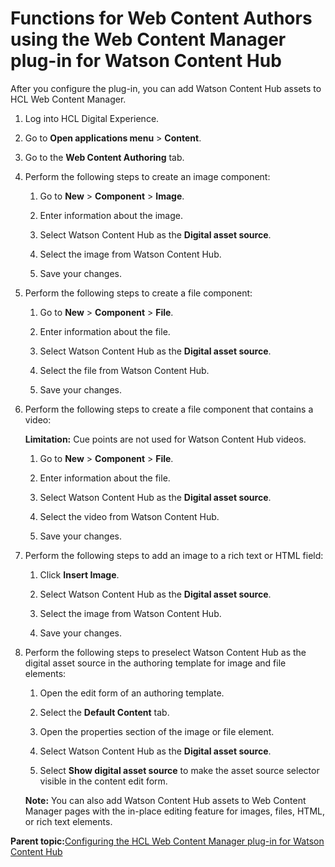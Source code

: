 # Functions for Web Content Authors using the Web Content Manager plug-in for Watson Content Hub

After you configure the plug-in, you can add Watson Content Hub assets to HCL Web Content Manager.

1.  Log into HCL Digital Experience.

2.  Go to **Open applications menu** \> **Content**.

3.  Go to the **Web Content Authoring** tab.

4.  Perform the following steps to create an image component:

    1.  Go to **New** \> **Component** \> **Image**.

    2.  Enter information about the image.

    3.  Select Watson Content Hub as the **Digital asset source**.

    4.  Select the image from Watson Content Hub.

    5.  Save your changes.

5.  Perform the following steps to create a file component:

    1.  Go to **New** \> **Component** \> **File**.

    2.  Enter information about the file.

    3.  Select Watson Content Hub as the **Digital asset source**.

    4.  Select the file from Watson Content Hub.

    5.  Save your changes.

6.  Perform the following steps to create a file component that contains a video:

    **Limitation:** Cue points are not used for Watson Content Hub videos.

    1.  Go to **New** \> **Component** \> **File**.

    2.  Enter information about the file.

    3.  Select Watson Content Hub as the **Digital asset source**.

    4.  Select the video from Watson Content Hub.

    5.  Save your changes.

7.  Perform the following steps to add an image to a rich text or HTML field:

    1.  Click **Insert Image**.

    2.  Select Watson Content Hub as the **Digital asset source**.

    3.  Select the image from Watson Content Hub.

    4.  Save your changes.

8.  Perform the following steps to preselect Watson Content Hub as the digital asset source in the authoring template for image and file elements:

    1.  Open the edit form of an authoring template.

    2.  Select the **Default Content** tab.

    3.  Open the properties section of the image or file element.

    4.  Select Watson Content Hub as the **Digital asset source**.

    5.  Select **Show digital asset source** to make the asset source selector visible in the content edit form.

    **Note:** You can also add Watson Content Hub assets to Web Content Manager pages with the in-place editing feature for images, files, HTML, or rich text elements.


**Parent topic:**[Configuring the HCL Web Content Manager plug-in for Watson Content Hub](../integrate/cfg_dch_dam.md)

